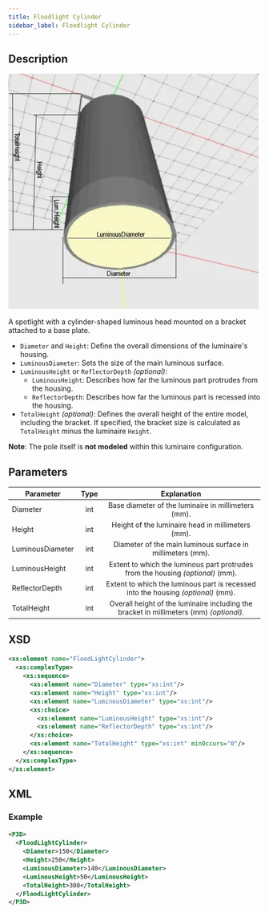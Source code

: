 ```yaml
---
title: Floodlight Cylinder
sidebar_label: Floodlight Cylinder
---
```


## Description

![Floodlight Cylinder](/img/docs/geometry/parametric/flood-light-cylinder.webp)

A spotlight with a cylinder-shaped luminous head mounted on a bracket attached to a base plate.

- `Diameter` and `Height`: Define the overall dimensions of the luminaire's housing.
- `LuminousDiameter`: Sets the size of the main luminous surface.
- `LuminousHeight` or `ReflectorDepth` *(optional)*:
  - `LuminousHeight`: Describes how far the luminous part protrudes from the housing.
  - `ReflectorDepth`: Describes how far the luminous part is recessed into the housing.
- `TotalHeight` *(optional)*: Defines the overall height of the entire model, including the bracket. If specified, the bracket size is calculated as `TotalHeight` minus the luminaire `Height`.

**Note**: The pole itself is **not modeled** within this luminaire configuration.

## Parameters

| Parameter        | Type  | Explanation                                                                                     |
| ---------------- | :---: | :---------------------------------------------------------------------------------------------: |
| Diameter         | int   | Base diameter of the luminaire in millimeters (mm).                                            |
| Height           | int   | Height of the luminaire head in millimeters (mm).                                              |
| LuminousDiameter | int   | Diameter of the main luminous surface in millimeters (mm).                                      |
| LuminousHeight   | int   | Extent to which the luminous part protrudes from the housing *(optional)* (mm).                 |
| ReflectorDepth   | int   | Extent to which the luminous part is recessed into the housing *(optional)* (mm).               |
| TotalHeight      | int   | Overall height of the luminaire including the bracket in millimeters (mm) *(optional)*.         |

## XSD

```xml
<xs:element name="FloodLightCylinder">
  <xs:complexType>
    <xs:sequence>
      <xs:element name="Diameter" type="xs:int"/>
      <xs:element name="Height" type="xs:int"/>
      <xs:element name="LuminousDiameter" type="xs:int"/>
      <xs:choice>
        <xs:element name="LuminousHeight" type="xs:int"/>
        <xs:element name="ReflectorDepth" type="xs:int"/>
      </xs:choice>
      <xs:element name="TotalHeight" type="xs:int" minOccurs="0"/>
    </xs:sequence>
  </xs:complexType>
</xs:element>
```

## XML
### Example

```xml
<P3D>
  <FloodLightCylinder>
    <Diameter>150</Diameter>
    <Height>250</Height>
    <LuminousDiameter>140</LuminousDiameter>
    <LuminousHeight>50</LuminousHeight>
    <TotalHeight>300</TotalHeight>
  </FloodLightCylinder>
</P3D>
```